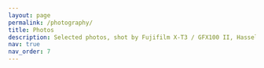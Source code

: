 ```yaml
---
layout: page
permalink: /photography/
title: Photos
description: Selected photos, shot by Fujifilm X-T3 / GFX100 II, Hasselblad X2D 100C, or DJI mini 3 pro.
nav: true
nav_order: 7
---
```


